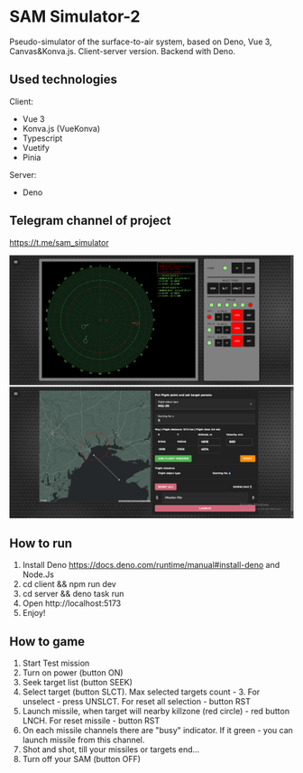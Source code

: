 # SAM Simulator-2

Pseudo-simulator of the surface-to-air system, based on Deno, Vue 3, Canvas&Konva.js.
Client-server version. Backend with Deno.

## Used technologies
Client:
- Vue 3
- Konva.js (VueKonva)
- Typescript
- Vuetify
- Pinia

Server:
- Deno

## Telegram channel of project

https://t.me/sam_simulator

![image](/public/Screenshot_1.png)
![image](/public/Screenshot_2.png)

## How to run

1. Install Deno https://docs.deno.com/runtime/manual#install-deno and Node.Js
2. cd client && npm run dev
3. cd server && deno task run
4. Open http://localhost:5173
5. Enjoy!

## How to game

1. Start Test mission
2. Turn on power (button ON)
3. Seek target list (button SEEK)
4. Select target (button SLCT). Max selected targets count - 3. For unselect - press UNSLCT. For reset all selection - button RST
5. Launch missile, when target will nearby killzone (red circle) - red button LNCH. For reset missile - button RST
6. On each missile channels there are "busy" indicator. If it green - you can launch missile from this channel.
6. Shot and shot, till your missiles or targets end...
7. Turn off your SAM (button OFF)




